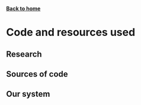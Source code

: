 [__Back to home__](index.md)

# Code and resources used

## Research

## Sources of code

## Our system
